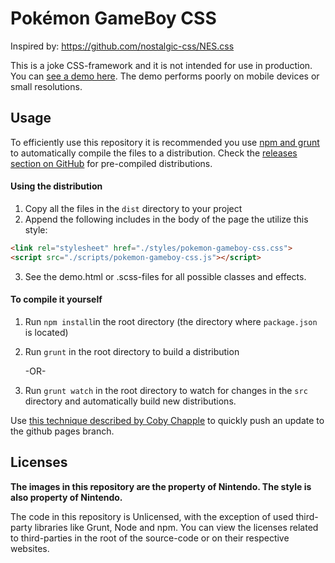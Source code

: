 # Pokémon GameBoy CSS

Inspired by: https://github.com/nostalgic-css/NES.css

This is a joke CSS-framework and it is not intended for use in production. You can [see a demo here](https://timothywalter.github.io/css-pokemon-gameboy/). The demo performs poorly on mobile devices or small resolutions.

## Usage

To efficiently use this repository it is recommended you use [npm and grunt](https://gruntjs.com/getting-started) to automatically compile the files to a distribution. Check the [releases section on GitHub](https://github.com/timothywalter/pokemon-gameboy-css/releases) for pre-compiled distributions.

#### Using the distribution

1. Copy all the files in the `dist` directory to your project
2. Append the following includes in the body of the page the utilize this style:

```html
<link rel="stylesheet" href="./styles/pokemon-gameboy-css.css">
<script src="./scripts/pokemon-gameboy-css.js"></script>
```

3. See the demo.html or .scss-files for all possible classes and effects.

#### To compile it yourself

1. Run `npm install`in the root directory (the directory where `package.json` is located)

2. Run `grunt` in the root directory to build a distribution

   -OR-

3. Run `grunt watch` in the root directory to watch for changes in the `src` directory and automatically build new distributions.

Use [this technique described by Coby Chapple](https://gist.github.com/cobyism/4730490) to quickly push an update to the github pages branch.

## Licenses

**The images in this repository are the property of Nintendo. The style is also property of Nintendo.**

The code in this repository is Unlicensed, with the exception of used third-party libraries like Grunt, Node and npm. You can view the licenses related to third-parties in the root of the source-code or on their respective websites.
